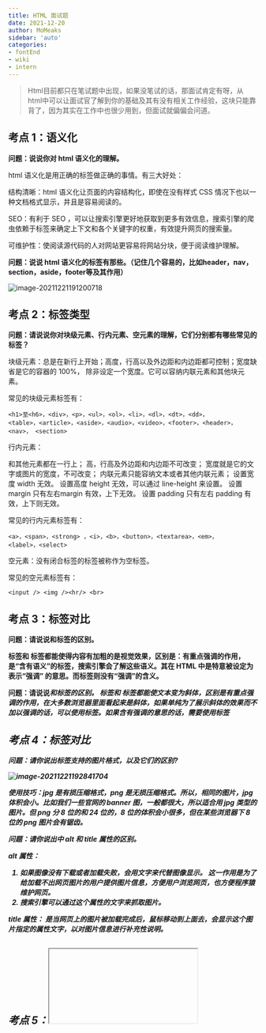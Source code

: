 ```yaml
---
title: HTML 面试题
date: 2021-12-20
author: MoMeaks
sidebar: 'auto'
categories:
- fontEnd
- wiki
- intern
---
```


> Html目前都只在笔试题中出现，如果没笔试的话，那面试肯定有呀，从html中可以让面试官了解到你的基础及其有没有相关工作经验，这块只能靠背了，因为其实在工作中也很少用到，但面试就偏偏会问道。

## 考点 1：语义化

**问题：说说你对 html 语义化的理解。**

html 语义化是用正确的标签做正确的事情。有三大好处：

结构清晰：html 语义化让页面的内容结构化，即使在没有样式 CSS 情况下也以一种文档格式显示，并且是容易阅读的。

SEO：有利于 SEO ，可以让搜索引擎更好地获取到更多有效信息，搜索引擎的爬虫依赖于标签来确定上下文和各个关键字的权重，有效提升网页的搜索量。

可维护性：使阅读源代码的人对网站更容易将网站分块，便于阅读维护理解。

**问题：说说 html 语义化的标签有那些。（记住几个容易的，比如header，nav，section，aside，footer等及其作用）**

![image-20211221191200718](https://mc-web-1259409954.cos.ap-guangzhou.myqcloud.com/MyImages/image-20211221191200718.png)

## 考点 2：标签类型

**问题：请说说你对块级元素、行内元素、空元素的理解，它们分别都有哪些常见的标签？**

块级元素：总是在新行上开始；高度，行高以及外边距和内边距都可控制；宽度缺省是它的容器的 100%， 除非设定一个宽度。它可以容纳内联元素和其他块元素。

常见的块级元素标签有：

```
<h1>至<h6>，<div>，<p>，<ul>，<ol>，<li>，<dl>，<dt>，<dd>，
<table>，<article>，<aside>，<audio>，<video>，<footer>，<header>，<nav>， <section>
```

行内元素：

和其他元素都在一行上； 高，行高及外边距和内边距不可改变； 宽度就是它的文字或图片的宽度，不可改变； 内联元素只能容纳文本或者其他内联元素； 设置宽度 width 无效。 设置高度 height 无效，可以通过 line-height 来设置。 设置 margin 只有左右margin 有效，上下无效。 设置 padding 只有左右 padding 有效，上下则无效。

常见的行内元素标签有：

```
<a>，<span>，<strong> ，<i>，<b>，<button>，<textarea>，<em>，
<label>，<select>
```

空元素：没有闭合标签的标签被称作为空标签。

常见的空元素标签有：

```
<input /> <img /><hr/> <br>
```

## 考点 3：标签对比

**问题：请说说<strong>和<b>标签的区别。**

<strong>标签和<b> 标签都能使得内容有加粗的是视觉效果，区别是：<strong>有重点强调的作用，<strong>是“含有语义”的标签，搜索引擎会了解这些语义。其在 HTML 中是特意被设定为表示“强调” 的意思。而<b>标签则没有“强调”的含义。

**问题：请说说<i>和<em>标签的区别。**
<i>标签和<em> 标签都能使文本变为斜体，区别是<em>有重点强调的作用，在大多数浏览器里面看起来是斜体，如果单纯为了展示斜体的效果而不加以强调的话，可以使用<i>标签。如果含有强调的意思的话，需要使用<em>标签

## 考点 4：<img>标签对比

**问题：请你说出<img>标签支持的图片格式，以及它们的区别?**

![image-20211221192841704](https://mc-web-1259409954.cos.ap-guangzhou.myqcloud.com/MyImages/image-20211221192841704.png)

使用技巧：jpg 是有损压缩格式，png 是无损压缩格式。所以，相同的图片，jpg 体积会小。比如我们一些官网的 banner 图，一般都很大，所以适合用 jpg 类型的图片。但 png 分 8 位的和 24 位的，8 位的体积会小很多，但在某些浏览器下 8 位的 png 图片会有锯齿。

**问题：请你说出<img>中 alt 和 title 属性的区别。**

alt 属性：
1.	如果图像没有下载或者加载失败，会用文字来代替图像显示。 这一作用是为了给加载不出网页图片的用户提供图片信息，方便用户浏览网页，也方便程序猿维护网页。
2.	搜索引擎可以通过这个属性的文字来抓取图片。

title 属性：
是当网页上的图片被加载完成后，鼠标移动到上面去，会显示这个图片指定的属性文字，以对图片信息进行补充性说明。

## 考点 5：<iframe>标签

**问题：为什么要尽量少用<iframe>标签，请你说出<iframe>有哪些缺点？**

1.	iframe 会阻塞主页面的onload 事件；
2.	iframe 和主页面共享连接池，而浏览器对相同域的连接有限制，所以会影响页面的并行加载，会产生很多页面，不容易管理。
3.	如果框架个数多的话，可能会出现上下、左右滚动条，会分散访问者的注意力，用户体验度差。
4.	代码复杂，无法被一些搜索引擎索引到，这一点很关键，现在的搜索引擎爬虫还不能很好的处理 iframe 中的内容，所以使用 iframe 会不利于搜索引擎优化（SEO）。
5.	很多的移动设备无法完全显示框架，设备兼容性差。
6.	iframe 框架页面会增加服务器的http 请求，对于大型网站是不可取的。 

## 考点 6：<label>标签

**问题：Label 的作用是什么？是怎么用的？**

label 标签来定义表单控制间的关系，当用户选择该标签，浏览器会自动将焦点转到和标签相关的表单控件上。

```html
<label for="number">号码：</label>
<input type="text" name="number" id="number"/>
```

## 考点 7：<meta>标签的viewport

**问题：<mete>标签的 viewport 的作用和原理是什么？**

作用：让当前 viewport 的宽度等于设备的宽度，同时不允许用户进行手动缩放。

**原理：**移动端浏览器通常都会在一个比移动端屏幕更宽的虚拟窗口中渲染页面，这个虚拟窗口就是viewport；目的是正常展示没有做移动端适配的网页，让他们完整的展示给用户。

**问题：viewport 属性值都有哪些？**

width：设置 layout viewport 的宽度，为一个正整数，或字符串"width-device"。

height 设置 layout viewport 的高度，这个属性对我们并不重要，很少使用。

initial-scale 设置页面的初始缩放值，为一个数字，可以带小数。

minimum-scale：允许用户的最小缩放值，为一个数字，可以带小数。

maximum-scale：允许用户的最大缩放值，为一个数字，可以带小数。

User-scalable 是否允许用户进行缩放，值为"no"或"yes", no 代表不允许，yes 代表允许这些属性可以同时使用，也可以单独使用或混合使用，多个属性同时使用时用逗号隔开就行了。

Example

```html
<meta name="viewport"
content="width=device-width,initial-scale=1.0,minimum-scale=1.0,maximum-scale=1.0,user-sc alable=no">
```

## 考点 8：HTML5

**问题：请说说你用过哪些HTML5 的新标签。**

1. `<article>` 用来定义独立的内容

2. `<audio> `用来定义声音内容

3. `<canvas>` 用来定义图形

4. `<header>` 用来定义页眉

5. `<footer>` 用来定义页脚

6. `<nav>`用来 定义导航链接

7. `<video>` 用来定义视频

**问题：请说出HTML5 的几个新特性。**

绘画 canvas：HTML5 的一个新元素，它使用 JavaScript 在网页上绘制图形。video 和 audio：用于视频和音频的播放。

本地离线存储：localStorage 长期存储数据，浏览器关闭后数据不丢失。sessionStorage 的数据在浏览器关闭后自动删除。

新的结构标签：语义化更好的内容元素，比如 article，footer，header，nav，section。增强表单：input 的type 属性值新增 calendar,date,time,email,url 等。

新的结构标签：语义化更好的内容元素，比如 article，footer，header，nav，section。增强表单：input 的type 属性值新增 calendar,date,time,email,url 等。

新的技术 webworker，websockt，Geolocation

## 考点 9：增强表单

**问题：你能说说 HTML5 增强表单中新的输入类型属性吗？**

search：用于搜索域，比如站点搜索或 Google 搜索，域显示为常规的文本域。

url ：用于应该包含 URL 地址的输入域在提交表单时，会自动验证 url 域的值。

email：用于应该包含 e-mail 地址的输入域，在提交表单时，会自动验证 email 域的值。datetime：选取时间、日、月、年（UTC 时间）。

date：选取日、月、年 month：选取月、年 。week：选取周和年。

time：选取时间（小时和分钟）。

datetime-local：选取时间、日、月、年（本地时间）。

number：用于应该包含数值的输入域，您还能够设定对所接受的数字的限定。

range：用于应该包含一定范围内数字值的输入域，类型显示为滑动条。

## 考点 10：本地存储

**问题： cookie、localstroage、sessionStorage 的区别？优缺点？**

cookie：是服务器发给客户端的特殊信息，以文本形式存储在客户端，每次请求都会带上 cookie。
cookie 的保存时间：设置过期时间，浏览器关闭后不会清除，保存在硬盘中, 过期时间到期后失效。如果不设置过期时间，保存在内存中, 浏览器关闭后消失。
缺点：
1.	大小受限，单个 cookie 大小不能超过 4kb
2.	用户可以禁用 cookie, 使功能受限。
3.	安全性较低，有些状态不能保存在客户端。
4.	每次访问都要传送 cookie 给服务器，浪费带宽。

cookie 数据有路径（path）的概念，可以限制 cookie 只属于某个路径下。

localStorage 和 sessionStorage 存储大小都是 5MB，都保存在客户端不与服务器端进行交互，只能储存字符串类型，对于复杂的 json 格式可以进行 stringify 和 parse 来处理。区别是 localStorage 是永久储存, 除非主动删除, 否则不会消失；而 sessionStroage 的有效期只是网页在浏览器打开到关闭的时间段。

## 考点 10：其他问题

**问题：前端页面有哪三层构成，分别是什么？作用是什么？**

结构层、表示层、行为层。

**结构层**为页面的骨架，由 HTML 或 XHTML 标记语言创建，用于搭建文档的结构。

**表示层**为页面的样式，由 CSS （层叠样式表）负责创建，用于设置文档的呈现效果。

**行为层**（behaviorlayer）为页面的行为，由 JavaScript 语言创建，用于实现文档的行为

**问题：前端需要注意哪些 SEO？**

1.合理的 title、description、keywords：搜索对着三项的权重逐个减小，title 值强调重点即可，重要关键词出现不要超过 2 次，而且要靠前，不同页面 title 要有所不同；description 把页面内容高度概括，长度合适，不可过分堆砌关键词，不同页面 description 有所不同；keywords 列举出重要关键词即可

2.语义化的 HTML 代码，符合 W3C 规范：语义化代码让搜索引擎容易理解网页

3.重要内容 HTML 代码放在最前：搜索引擎抓取 HTML 顺序是从上到下，有的搜索引擎对抓取长度有限制，保证重要内容一定会被抓取

4.搜索引擎对抓取长度有限制，保证重要内容一定会被抓取

5.重要内容不要用 js 输出：爬虫不会执行 js 获取内容

6.少用 iframe：搜索引擎不会抓取 iframe 中的内容

7.非装饰性图片必须加 alt

8.提高网站速度：网站速度是搜索引擎排序的一个重要指标

**问题：CSS引入的方式有哪些? link和@import的区别是?**

内联 内嵌 外链 导入

区别 ：同时加载,前者无兼容性，后者CSS2.1以下浏览器不支持,Link 支持使用javascript改变样式，后者不可

**问题：介绍一下你对浏览器内核的理解**

主要分成两部分：**渲染引擎(layout engineer或Rendering Engine)和JS引擎**。

渲染引擎：负责取得网页的内容（HTML、XML、图像等等）、整理讯息（例如加入CSS等），以及计算网页的显示方式，然后会输出至显示器或打印机。浏览器的内核的不同对于网页的语法解释会有不同，所以渲染的效果也不相同。所有网页浏览器、电子邮件客户端以及其它需要编辑、显示网络内容的应用程序都需要内核。

JS引擎则：解析和执行javascript来实现网页的动态效果。

最开始渲染引擎和JS引擎并没有区分的很明确，后来JS引擎越来越独立，内核就倾向于只指渲染引擎。

**问题：script标签中defer和async的区别**

**defer 浏览器指示脚本在文档被解析后执行**，script被异步加载后并**不会立即执行，而是等待文档被解析完毕后执行**

```<script type="text/javascript" src="x.min.js" defer="defer"></script>```

defer只适用于外联脚本，如果script标签没有指定src属性，只是内联脚本，不要使用defer

如果有多个声明了defer的脚本，则会按顺序下载和执行

defer脚本会在DOMContentLoaded和load事件之前执行

 

**async 同样是异步加载脚本**，区别是脚本加载完毕后立即执行，这导致async属性下的脚本是乱序的，对于script又先后依赖关系的情况，并不适用

`<script type="text/javascript" src="x.min.js" async="async"></script>`

只适用于外联脚本，这一点和defer一致

如果有多个声明了async的脚本，其下载和执行也是异步的，不能确保彼此的先后顺序

async会在load事件之前执行，但并不能确保与DOMContentLoaded的执行先后顺序
